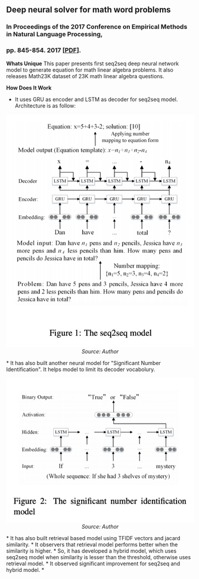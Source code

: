 ## Deep neural solver for math word problems
### In Proceedings of the 2017 Conference on Empirical Methods in Natural Language Processing, 
### pp. 845-854. 2017 [[PDF](https://aclanthology.org/D17-1088.pdf)].


**Whats Unique**
This paper presents first seq2seq deep neural network model to generate equation for math linear algebra problems. It also releases Math23K dataset of 23K math linear algebra questions.

**How Does It Work**
* It uses GRU as encoder and LSTM as decoder for seq2seq model. Architecture is as follow:
<p align="center">
    <img width=600 src="images/Math23K_seq2seq.png">
    <em>Source: Author</em>
    </p>
* It has also built another neural model for "Significant Number Identification". It helps model to limit its decoder vocabolury. 
<p align="center">
    <img width=600 src="images/Math23K_SNI.png">
    <em>Source: Author</em>
    </p>
* It has also built retrieval based model using TFIDF vectors and jacard similarity.
* It observers that retrieval model performs better when the similarity is higher. 
* So, it has developed a hybrid model, which uses seq2seq model when similarity is lesser than the threshold, otherwise uses retrieval model.
* It observed significant improvement for seq2seq and hybrid model.
* 